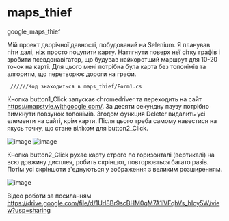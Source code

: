 # maps_thief
google_maps_thief

Мій проект дворічної давності, побудований на Selenium. Я планував піти далі, ніж просто поцупити карту. Натягнути поверх неї сітку графів і зробити псевдонавігатор, що будував найкоротший маршрут для 10-20 точок на карті.
Для цього мені потрібна була карта без топонімів та алгоритм, що перетворює дороги на графи.

     //////Код знаходиться в maps_thief/Form1.cs
Кнопка button1_Click запускає chromedriver та переходить на сайт https://mapstyle.withgoogle.com/. За десяти секундну паузу потрібно вимкнути повзунок топонімів. Згодом функция  Deleter видалить усі елементи на сайті, крім карти. Після цього треба самому навестися на якусь точку, що стане віліком для button2_Click.

![image](https://user-images.githubusercontent.com/125378481/219703131-0f070cca-4441-4805-a6be-507229743b40.png)
![image](https://user-images.githubusercontent.com/125378481/219703252-e25c0c5d-b5a0-4e6b-8f02-14b1a625cc11.png)

Кнопка button2_Click рухає карту строго по горизонталі (вертикалі) на всю довжину дисплея, робить скріншот, повторюється багато разів. Потім усі скріншоти з'єднуються у зображення з великим розширенням.

![image](https://user-images.githubusercontent.com/125378481/219705390-e31cccda-6c5a-4493-aed9-e4e8afc3f7df.png)

Відео роботи за посиланням https://drive.google.com/file/d/1Url8Br9scBHM0qM7A1iVFqhVs_hIoy5W/view?usp=sharing
